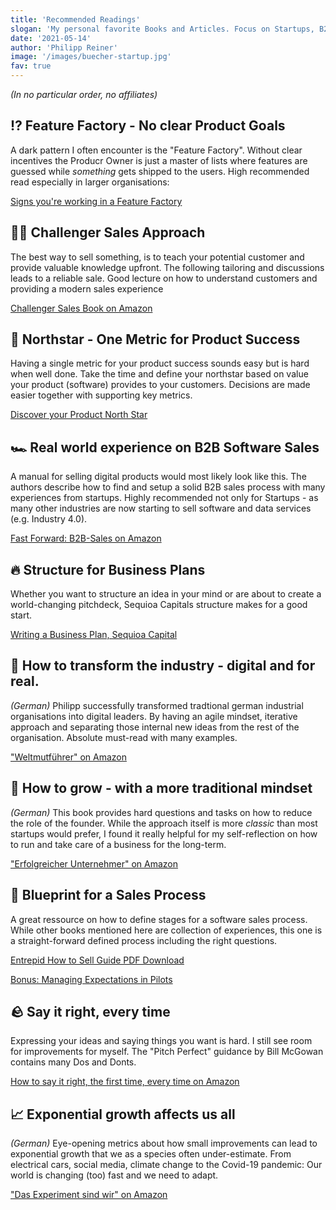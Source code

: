```yaml
---
title: 'Recommended Readings'
slogan: 'My personal favorite Books and Articles. Focus on Startups, B2B Sales, Digital Products, Software and new business models in general.'
date: '2021-05-14'
author: 'Philipp Reiner'
image: '/images/buecher-startup.jpg'
fav: true
---
```


_(In no particular order, no affiliates)_

## ⁉️ Feature Factory - No clear Product Goals
A dark pattern I often encounter is the "Feature Factory". Without clear incentives the Producr Owner is just a master of lists where features are guessed while _something_ gets shipped to the users. High recommended read especially in larger organisations:

[Signs you're working in a Feature Factory](https://cutle.fish/blog/12-signs-youre-working-in-a-feature-factory)


## 👨‍🏫 Challenger Sales Approach
The best way to sell something, is to teach your potential customer and provide valuable knowledge upfront. The following tailoring and discussions leads to a reliable sale. Good lecture on how to understand customers and providing a modern sales experience

[Challenger Sales Book on Amazon](https://www.amazon.de/Challenger-Sale-Control-Customer-Conversation/dp/0670922854)

## 🌠 Northstar - One Metric for Product Success
Having a single metric for your product success sounds easy but is hard when well done. Take the time and define your northstar based on value your product (software) provides to your customers. Decisions are made easier together with supporting key metrics.
 
[Discover your Product North Star](https://amplitude.com/north-star)

## 🏎 Real world experience on B2B Software Sales
A manual for selling digital products would most likely look like this. The authors describe how to find and setup a solid B2B sales process with many experiences from startups. Highly recommended not only for Startups - as many other industries are now starting to sell software and data services (e.g. Industry 4.0).

[Fast Forward: B2B-Sales on Amazon](https://www.amazon.de/Fast-Forward-Accelerating-Sales-Startups/dp/3982298105/ref=sr_1_1?__mk_de_DE=ÅMÅŽÕÑ&dchild=1&keywords=b2b+sales&qid=1621192657&sr=8-1)

## 🔥 Structure for Business Plans
Whether you want to structure an idea in your mind or are about to create a world-changing pitchdeck, Sequioa Capitals structure makes for a good start.

[Writing a Business Plan, Sequioa Capital](https://www.sequoiacap.com/article/writing-a-business-plan/)

## 💪 How to transform the industry - digital and for real.
_(German)_ Philipp successfully transformed tradtional german industrial organisations into digital leaders. By having an agile mindset, iterative approach and separating those internal new ideas from the rest of the organisation. Absolute must-read with many examples.

["Weltmutführer" on Amazon](https://www.amazon.de/gp/product/B08N132JLH/)


## 👣 How to grow - with a more traditional mindset
_(German)_ This book provides hard questions and tasks on how to reduce the role of the founder. While the approach itself is more _classic_ than most startups would prefer, I found it really helpful for my self-reflection on how to run and take care of a business for the long-term.

["Erfolgreicher Unternehmer" on Amazon](https://www.amazon.de/Weg-zum-erfolgreichen-Unternehmer-Unternehmen/dp/389749793X)

## 🔷 Blueprint for a Sales Process
A great ressource on how to define stages for a software sales process. While other books mentioned here are collection of experiences, this one is a straight-forward defined process including the right questions. 

[Entrepid How to Sell Guide PDF Download](https://www.entrepidpartners.com/how-to-sell-guide)

[Bonus: Managing Expectations in Pilots](https://www.entrepidpartners.com/blog/successful-trials-and-pilots)

## 🪨 Say it right, every time
Expressing your ideas and saying things you want is hard. I still see room for improvements for myself. The "Pitch Perfect" guidance by Bill McGowan contains many Dos and Donts.

[How to say it right, the first time, every time on Amazon](https://www.amazon.de/Pitch-Perfect-Right-First-English-ebook/dp/B00DB3A4VS)

## 📈 Exponential growth affects us all
_(German)_ Eye-opening metrics about how small improvements can lead to exponential growth that we as a species often under-estimate. From electrical cars, social media, climate change to the Covid-19 pandemic: Our world is changing (too) fast and we need to adapt. 

["Das Experiment sind wir" on Amazon](https://www.amazon.de/Das-Experiment-sind-atemberaubend-Beschleunigung-ebook/dp/B086VRZQJH/)